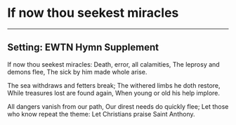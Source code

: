# If now thou seekest miracles

***

## Setting: EWTN Hymn Supplement

If now thou seekest miracles:
Death, error, all calamities,
The leprosy and demons flee,
The sick by him made whole arise.
 
The sea withdraws and fetters break;
The withered limbs he doth restore,
While treasures lost are found again,
When young or old his help implore.
 
All dangers vanish from our path,
Our direst needs do quickly flee;
Let those who know repeat the theme:
Let Christians praise Saint Anthony.